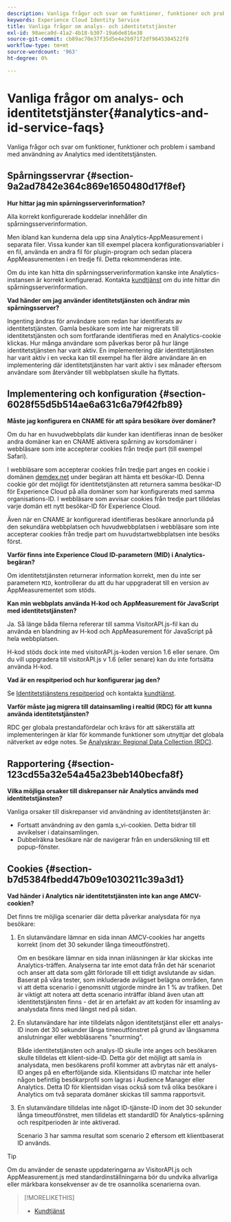```yaml
---
description: Vanliga frågor och svar om funktioner, funktioner och problem i samband med användning av Analytics med Experience Cloud Identity Service.
keywords: Experience Cloud Identity Service
title: Vanliga frågor om analys- och identitetstjänster
exl-id: 98aeca0d-41a2-4b18-b307-19a6de816e38
source-git-commit: cb89ac70e37f35d5e4e2b971f2df9645304522f8
workflow-type: tm+mt
source-wordcount: '963'
ht-degree: 0%

---
```


# Vanliga frågor om analys- och identitetstjänster{#analytics-and-id-service-faqs}

Vanliga frågor och svar om funktioner, funktioner och problem i samband med användning av Analytics med identitetstjänsten.

## Spårningsservrar {#section-9a2ad7842e364c869e1650480d17f8ef}

**Hur hittar jag min spårningsserverinformation?**

Alla korrekt konfigurerade koddelar innehåller din spårningsserverinformation.

Men ibland kan kunderna dela upp sina Analytics-AppMeasurement i separata filer. Vissa kunder kan till exempel placera konfigurationsvariabler i en fil, använda en andra fil för plugin-program och sedan placera AppMeasurementen i en tredje fil. Detta rekommenderas inte.

Om du inte kan hitta din spårningsserverinformation kanske inte Analytics-instansen är korrekt konfigurerad. Kontakta [kundtjänst](https://helpx.adobe.com/marketing-cloud/contact-support.html) om du inte hittar din spårningsserverinformation.

**Vad händer om jag använder identitetstjänsten och ändrar min spårningsserver?**

Ingenting ändras för användare som redan har identifierats av identitetstjänsten. Gamla besökare som inte har migrerats till identitetstjänsten och som fortfarande identifieras med en Analytics-cookie klickas. Hur många användare som påverkas beror på hur länge identitetstjänsten har varit aktiv. En implementering där identitetstjänsten har varit aktiv i en vecka kan till exempel ha fler äldre användare än en implementering där identitetstjänsten har varit aktiv i sex månader eftersom användare som återvänder till webbplatsen skulle ha flyttats.

## Implementering och konfiguration {#section-6028f55d5b514ae6a631c6a79f42fb89}

**Måste jag konfigurera en CNAME för att spåra besökare över domäner?**

Om du har en huvudwebbplats där kunder kan identifieras innan de besöker andra domäner kan en CNAME aktivera spårning av korsdomäner i webbläsare som inte accepterar cookies från tredje part (till exempel Safari).

I webbläsare som accepterar cookies från tredje part anges en cookie i domänen [demdex.net](https://experienceleague.adobe.com/docs/audience-manager/user-guide/reference/demdex-calls.html) under begäran att hämta ett besökar-ID. Denna cookie gör det möjligt för identitetstjänsten att returnera samma besökar-ID för Experience Cloud på alla domäner som har konfigurerats med samma organisations-ID. I webbläsare som avvisar cookies från tredje part tilldelas varje domän ett nytt besökar-ID för Experience Cloud.

Även när en CNAME är konfigurerad identifieras besökare annorlunda på den sekundära webbplatsen och huvudwebbplatsen i webbläsare som inte accepterar cookies från tredje part om huvudstartwebbplatsen inte besöks först.

**Varför finns inte Experience Cloud ID-parametern (MID) i Analytics-begäran?**

Om identitetstjänsten returnerar information korrekt, men du inte ser parametern `MID`, kontrollerar du att du har uppgraderat till en version av AppMeasurementet som stöds.

**Kan min webbplats använda H-kod och AppMeasurement för JavaScript med identitetstjänsten?**

Ja. Så länge båda filerna refererar till samma VisitorAPI.js-fil kan du använda en blandning av H-kod och AppMeasurement för JavaScript på hela webbplatsen.

H-kod stöds dock inte med visitorAPI.js-koden version 1.6 eller senare. Om du vill uppgradera till visitorAPI.js v 1.6 (eller senare) kan du inte fortsätta använda H-kod.

**Vad är en respitperiod och hur konfigurerar jag den?**

Se [Identitetstjänstens respitperiod](../reference/analytics-reference/grace-period.md) och kontakta [kundtjänst](https://helpx.adobe.com/marketing-cloud/contact-support.html).

**Varför måste jag migrera till datainsamling i realtid (RDC) för att kunna använda identitetstjänsten?**

RDC ger globala prestandafördelar och krävs för att säkerställa att implementeringen är klar för kommande funktioner som utnyttjar det globala nätverket av edge notes. Se [Analyskrav: Regional Data Collection (RDC)](../reference/requirements.md#section-7d04bb013bc84a25bae3b148bc0ca25f).

## Rapportering {#section-123cd55a32e54a45a23beb140becfa8f}

**Vilka möjliga orsaker till diskrepanser när Analytics används med identitetstjänsten?**

Vanliga orsaker till diskrepanser vid användning av identitetstjänsten är:

* Fortsatt användning av den gamla s_vi-cookien. Detta bidrar till avvikelser i datainsamlingen.
* Dubbelräkna besökare när de navigerar från en undersökning till ett popup-fönster.

## Cookies {#section-b7d5384fbedd47b09e1030211c39a3d1}

**Vad händer i Analytics när identitetstjänsten inte kan ange AMCV-cookien?**

Det finns tre möjliga scenarier där detta påverkar analysdata för nya besökare:

1. En slutanvändare lämnar en sida innan AMCV-cookies har angetts korrekt (inom det 30 sekunder långa timeoutfönstret).

   Om en besökare lämnar en sida innan inläsningen är klar skickas inte Analytics-träffen. Analyserna tar inte emot data från det här scenariot och anser att data som gått förlorade till ett tidigt avslutande av sidan. Baserat på våra tester, som inkluderade avlägset belägna områden, fann vi att detta scenario i genomsnitt utgjorde mindre än 1 % av trafiken. Det är viktigt att notera att detta scenario inträffar ibland även utan att identitetstjänsten finns - det är en artefakt av att koden för insamling av analysdata finns med längst ned på sidan.

1. En slutanvändare har inte tilldelats någon identitetstjänst eller ett analys-ID inom det 30 sekunder långa timeoutfönstret på grund av långsamma anslutningar eller webbläsarens &quot;snurrning&quot;.

   Både identitetstjänsten och analys-ID skulle inte anges och besökaren skulle tilldelas ett klient-side-ID. Detta gör det möjligt att samla in analysdata, men besökarens profil kommer att avbrytas när ett analys-ID anges på en efterföljande sida. Klientsidans ID matchar inte heller någon befintlig besökarprofil som lagras i Audience Manager eller Analytics. Detta ID för klientsidan visas också som två olika besökare i Analytics om två separata domäner skickas till samma rapportsvit.

1. En slutanvändare tilldelas inte något ID-tjänste-ID inom det 30 sekunder långa timeoutfönstret, men tilldelas ett standardID för Analytics-spårning och respitperioden är inte aktiverad.

   Scenario 3 har samma resultat som scenario 2 eftersom ett klientbaserat ID används.

>[!TIP]
>
>Om du använder de senaste uppdateringarna av VisitorAPI.js och AppMeasurement.js med standardinställningarna bör du undvika allvarliga eller märkbara konsekvenser av de tre osannolika scenarierna ovan.

>[!MORELIKETHIS]
>
>* [Kundtjänst](https://helpx.adobe.com/marketing-cloud/contact-support.html)
